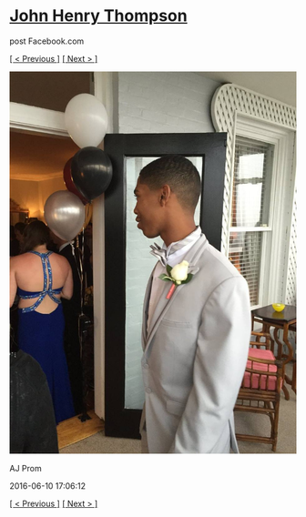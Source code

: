 # [John Henry Thompson](../README.md)
post Facebook.com

[[ < Previous ]](2016-06-10-5.md) [[ Next > ]](2016-06-10-7.md)

[![](../media/2016-06-10/AJ-Prom-4.jpg)](../README.md)

AJ Prom

2016-06-10 17:06:12

[[ < Previous ]](2016-06-10-5.md) [[ Next > ]](2016-06-10-7.md)